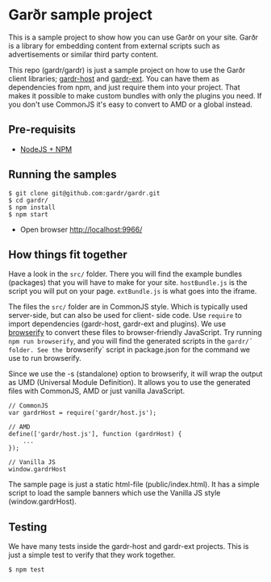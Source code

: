 # Garðr sample project

This is a sample project to show how you can use Garðr on your site. Garðr is a library for embedding content from
external scripts such as advertisements or similar third party content.

This repo (gardr/gardr) is just a sample project on how to use the Garðr client libraries;
[gardr-host](https://github.com/gardr/host/) and [gardr-ext](https://github.com/gardr/ext/). You can have them as
dependencies from npm, and just require them into your project. That makes it possible to make custom bundles with only
the plugins you need. If you don't use CommonJS it's easy to convert to AMD or a global instead.


## Pre-requisits
* [NodeJS + NPM](http://nodejs.org)

## Running the samples

    $ git clone git@github.com:gardr/gardr.git
    $ cd gardr/
  	$ npm install
  	$ npm start

* Open browser [http://localhost:9966/](http://localhost:9966/)


## How things fit together

Have a look in the `src/` folder. There you will find the example bundles (packages) that you will have to make for
your site. `hostBundle.js` is the script you will put on your page. `extBundle.js` is what goes into the iframe.

The files the `src/` folder are in CommonJS style. Which is typically used server-side, but can also be used for client-
side code. Use `require` to import dependencies (gardr-host, gardr-ext and plugins). We use
[browserify](https://www.npmjs.org/package/browserify) to convert these files to browser-friendly JavaScript. Try
running `npm run browserify`, and you will find the generated scripts in the `gardr/´ folder. See the `browserify`
script in package.json for the command we use to run browserify.

Since we use the -s (standalone) option to browserify, it will wrap the output as UMD (Universal Module Definition). It
allows you to use the generated files with CommonJS, AMD or just vanilla JavaScript.

    // CommonJS
    var gardrHost = require('gardr/host.js');

    // AMD
    define(['gardr/host.js'], function (gardrHost) {
        ...
    });

    // Vanilla JS
    window.gardrHost

The sample page is just a static html-file (public/index.html). It has a simple script to load the sample banners which
use the Vanilla JS style (window.gardrHost).


## Testing

We have many tests inside the gardr-host and gardr-ext projects. This is just a simple test to verify that they work
together.

	$ npm test
